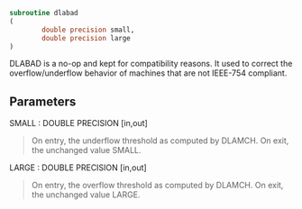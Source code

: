 ```fortran
subroutine dlabad
(
        double precision small,
        double precision large
)
```

DLABAD is a no-op and kept for compatibility reasons. It used
to correct the overflow/underflow behavior of machines that
are not IEEE-754 compliant.

## Parameters
SMALL : DOUBLE PRECISION [in,out]
> On entry, the underflow threshold as computed by DLAMCH.
> On exit, the unchanged value SMALL.

LARGE : DOUBLE PRECISION [in,out]
> On entry, the overflow threshold as computed by DLAMCH.
> On exit, the unchanged value LARGE.
